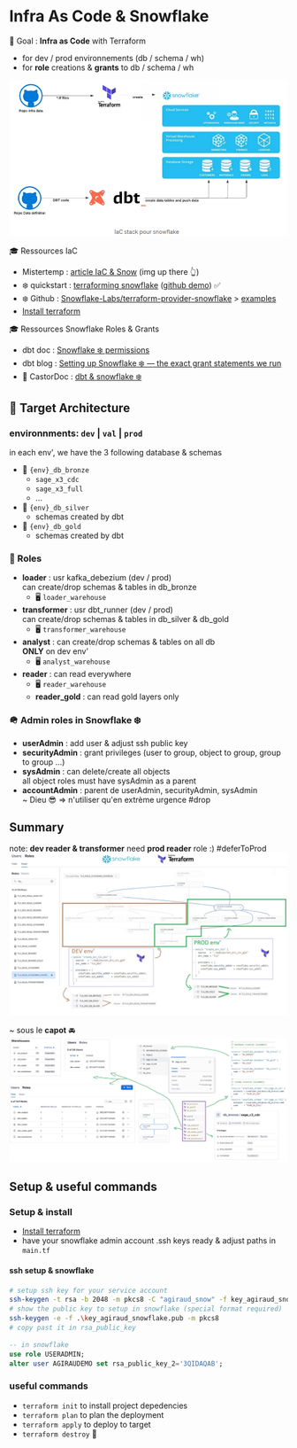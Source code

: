 # Infra As Code & Snowflake

🎯 Goal : **Infra as Code** with Terraform

- for dev / prod environnements (db / schema / wh)
- for **role** creations & **grants** to db / schema / wh

![recap](./snow_terraform_dbt.png)

🎓 Ressources IaC

- Mistertemp : [article IaC & Snow](https://tech.mistertemp.com/infra-as-code-avec-snowflake-ab961dd4d190?gi=a9060ed6cd68) (img up there 👆)
- ❄️ quickstart : [terraforming snowflake](https://quickstarts.snowflake.com/guide/terraforming_snowflake/index.html) ([github demo](https://github.com/Snowflake-Labs/sfguide-terraform-sample)) ✅
- ❄️ Github : [Snowflake-Labs/terraform-provider-snowflake](https://github.com/Snowflake-Labs/terraform-provider-snowflake) > [examples](https://github.com/Snowflake-Labs/terraform-provider-snowflake/tree/main/examples)
- [Install terraform](https://developer.hashicorp.com/terraform/install)

🎓 Ressources Snowflake Roles & Grants

- dbt doc :  [Snowflake ❄️ permissions](https://docs.getdbt.com/reference/database-permissions/snowflake-permissions)
- dbt blog :  [Setting up Snowflake ❄️ — the exact grant statements we run](https://discourse.getdbt.com/t/setting-up-snowflake-the-exact-grant-statements-we-run/439)
- 🦫 CastorDoc : [dbt & snowflake ❄️](https://www.castordoc.com/blog/dbt-snowflake)

## 🎯 Target Architecture

### environnments: `dev` | `val` | `prod`

in each env', we have the 3 following database & schemas

- 🥉 `{env}_db_bronze`
  - `sage_x3_cdc`
  - `sage_x3_full`
  - ...
- 🥈 `{env}_db_silver`
  - schemas created by dbt
- 🥇 `{env}_db_gold`
  - schemas created by dbt

### 🎯 Roles

- **loader** : usr kafka_debezium (dev / prod)\
  can create/drop schemas & tables in db_bronze
  - 🖥️ `loader_warehouse`
- **transformer** : usr dbt_runner (dev / prod)\
  can create/drop schemas & tables in db_silver & db_gold
  - 🖥️ `transformer_warehouse`
- **analyst** : can create/drop schemas & tables on all db\
  **ONLY** on dev env'
  - 🖥️ `analyst_warehouse`
- **reader** : can read everywhere
  - 🖥️ `reader_warehouse`
  - **reader_gold** : can read gold layers only

### 🪖 Admin roles in Snowflake ❄️

- **userAdmin** : add user & adjust ssh public key
- **securityAdmin** : grant privileges (user to group, object to group, group to group ...)
- **sysAdmin** : can delete/create all objects\
  all object roles must have sysAdmin as a parent
- **accountAdmin** : parent de userAdmin, securityAdmin, sysAdmin\
  ~ Dieu 😎 => n'utiliser qu'en extrème urgence #drop

## Summary

note: **dev reader & transformer** need **prod reader** role :) #deferToProd
![recap](./demo_terraform_snowflake_brz_slv_gld_xEnvDevProd.jpg)

~ sous le **capot** 🚘
![recap](./demo_terraform_snowflake_brz_slv_gld.jpg)

## Setup & useful commands

### Setup & install

- [Install terraform](https://developer.hashicorp.com/terraform/install)
- have your snowflake admin account .ssh keys ready & adjust paths in `main.tf`

#### ssh setup & snowflake

```bash
# setup ssh key for your service account
ssh-keygen -t rsa -b 2048 -m pkcs8 -C "agiraud_snow" -f key_agiraud_snowflake
# show the public key to setup in snowflake (special format required)
ssh-keygen -e -f .\key_agiraud_snowflake.pub -m pkcs8
# copy past it in rsa_public_key
```

```sql
-- in snowflake
use role USERADMIN;
alter user AGIRAUDEMO set rsa_public_key_2='3QIDAQAB';
```

### useful commands

- `terraform init` to install project depedencies
- `terraform plan` to plan the deployment
- `terraform apply` to deploy to target
- `terraform destroy` 🧨
